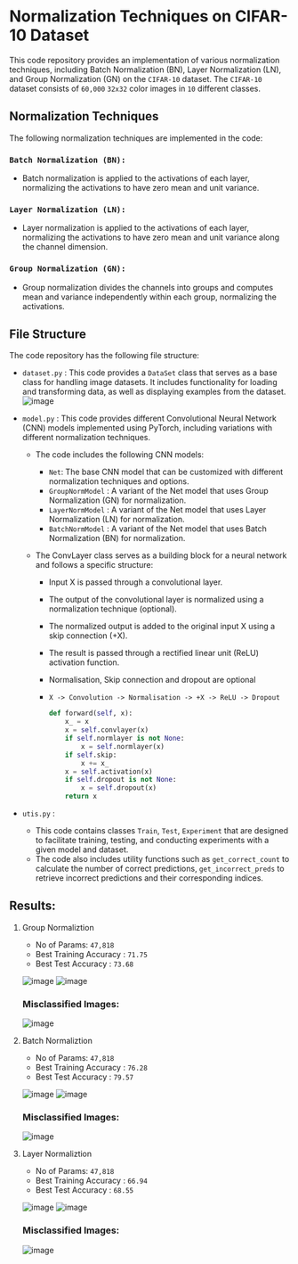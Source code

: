 # Normalization Techniques on CIFAR-10 Dataset

This code repository provides an implementation of various normalization techniques, including Batch Normalization (BN), Layer Normalization (LN), and Group Normalization (GN) on the `CIFAR-10` dataset. The `CIFAR-10` dataset consists of `60,000` `32x32` color images in `10` different classes.

## Normalization Techniques
The following normalization techniques are implemented in the code:

### `Batch Normalization (BN):` 
  - Batch normalization is applied to the activations of each layer, normalizing the activations to have zero mean and unit variance.
    
### `Layer Normalization (LN):` 
  - Layer normalization is applied to the activations of each layer, normalizing the activations to have zero mean and unit variance along the channel dimension.
    
### `Group Normalization (GN):` 
  - Group normalization divides the channels into groups and computes mean and variance independently within each group, normalizing the activations.

## File Structure
The code repository has the following file structure:

  - `dataset.py` : This code provides a `DataSet` class that serves as a base class for handling image datasets. It includes functionality for loading and transforming data, as well as displaying examples from the dataset.
      ![image](https://github.com/Shashank-Gottumukkala/ERA-S8/assets/59787210/b58723c5-0332-4e9a-98cb-d9c7ec44ae48)

  - `model.py` : This code provides different Convolutional Neural Network (CNN) models implemented using PyTorch, including variations with different normalization techniques.
    
    - The code includes the following CNN models:

      - `Net`: The base CNN model that can be customized with different normalization techniques and options.
      - `GroupNormModel` : A variant of the Net model that uses Group Normalization (GN) for normalization.
      - `LayerNormModel` : A variant of the Net model that uses Layer Normalization (LN) for normalization.
      - `BatchNormModel` : A variant of the Net model that uses Batch Normalization (BN) for normalization.

    - The ConvLayer class serves as a building block for a neural network and follows a specific structure:

      - Input X is passed through a convolutional layer.
      - The output of the convolutional layer is normalized using a normalization technique (optional).
      - The normalized output is added to the original input X using a skip connection (+X).
      - The result is passed through a rectified linear unit (ReLU) activation function.
      - Normalisation, Skip connection and dropout are optional
        
      - ```bazaar
        X -> Convolution -> Normalisation -> +X -> ReLU -> Dropout
        ```
            
      
          ```python
          def forward(self, x):
              x_ = x
              x = self.convlayer(x)
              if self.normlayer is not None:
                  x = self.normlayer(x)
              if self.skip:
                  x += x_
              x = self.activation(x)
              if self.dropout is not None:
                  x = self.dropout(x)
              return x
          ```

      
  - `utis.py` :
     - This code contains classes `Train`, `Test`, `Experiment` that are designed to facilitate training, testing, and conducting experiments with a given model and dataset.
     - The code also includes utility functions such as `get_correct_count` to calculate the number of correct predictions, `get_incorrect_preds` to retrieve incorrect predictions and their corresponding indices.

## Results:
1. Group Normaliztion
   - No of Params: `47,818`
   - Best Training Accuracy : `71.75`
   - Best Test Accuracy : `73.68`
  
   ![image](https://github.com/Shashank-Gottumukkala/ERA-S8/assets/59787210/efb7f613-09b0-48a1-a679-622ad220e7c6)
   ![image](https://github.com/Shashank-Gottumukkala/ERA-S8/assets/59787210/ae8e1ba7-ac6d-4bee-bfc6-4a4265567ab2)

   ### Misclassified Images:
   ![image](https://github.com/Shashank-Gottumukkala/ERA-S8/assets/59787210/9648407e-7efb-475b-ba80-2c8902c70dd1)

2. Batch Normaliztion
   - No of Params: `47,818`
   - Best Training Accuracy : `76.28`
   - Best Test Accuracy : `79.57`
  
   ![image](https://github.com/Shashank-Gottumukkala/ERA-S8/assets/59787210/3a8f3c92-0043-4ef9-9e02-9232cd70a9e3)
   ![image](https://github.com/Shashank-Gottumukkala/ERA-S8/assets/59787210/a44a793f-14c2-4f81-be95-e87b1e4fe8a2)

   ### Misclassified Images:
   ![image](https://github.com/Shashank-Gottumukkala/ERA-S8/assets/59787210/d1f5982c-356f-4f97-8827-8bbc70f23090)

3. Layer Normaliztion
   - No of Params: `47,818`
   - Best Training Accuracy : `66.94`
   - Best Test Accuracy : `68.55`
  
   ![image](https://github.com/Shashank-Gottumukkala/ERA-S8/assets/59787210/4c855354-05f7-4a2f-9270-2f6bda32ce81)
   ![image](https://github.com/Shashank-Gottumukkala/ERA-S8/assets/59787210/298d90ff-2f58-46cd-b63f-7755361f0b1b)


   ### Misclassified Images:
   ![image](https://github.com/Shashank-Gottumukkala/ERA-S8/assets/59787210/68268936-60bd-4c13-bf9e-0063328bc871)






  


